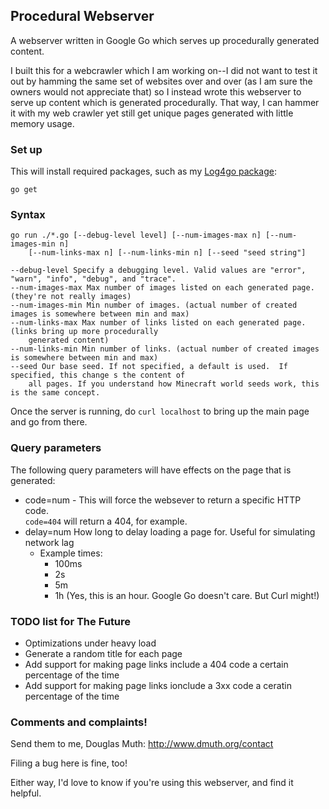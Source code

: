 ## Procedural Webserver

A webserver written in Google Go which serves up procedurally generated content.

I built this for a webcrawler which I am working on--I did not want to test 
it out by hamming the same set of websites over and over (as I am sure the
owners would not appreciate that) so I instead wrote this webserver to serve 
up content which is generated procedurally.  That way, I can hammer it with my 
web crawler yet still get unique pages generated with little memory usage.

### Set up

This will install required packages, such as my [Log4go package](https://github.com/dmuth/google-go-log4go):

    go get

### Syntax

    go run ./*.go [--debug-level level] [--num-images-max n] [--num-images-min n] 
        [--num-links-max n] [--num-links-min n] [--seed "seed string"]
    
    --debug-level Specify a debugging level. Valid values are "error", "warn", "info", "debug", and "trace".
    --num-images-max Max number of images listed on each generated page. (they're not really images)
    --num-images-min Min number of images. (actual number of created images is somewhere between min and max)
    --num-links-max Max number of links listed on each generated page. (links bring up more procedurally 
        generated content)
    --num-links-min Min number of links. (actual number of created images is somewhere between min and max)
    --seed Our base seed. If not specified, a default is used.  If specified, this change s the content of 
        all pages. If you understand how Minecraft world seeds work, this is the same concept.
    
Once the server is running, do `curl localhost` to bring up the main page and go from there.

### Query parameters

The following query parameters will have effects on the page that is generated:

- code=num - This will force the websever to return a specific HTTP code.  
    `code=404` will return a 404, for example.
- delay=num How long to delay loading a page for.  Useful for simulating network lag
    - Example times: 
        - 100ms
        - 2s
        - 5m
        - 1h (Yes, this is an hour.  Google Go doesn't care. But Curl might!)
 
### TODO list for The Future
- Optimizations under heavy load
- Generate a random title for each page
- Add support for making page links include a 404 code a certain percentage of the time
- Add support for making page links ionclude a 3xx code a ceratin percentage of the time

### Comments and complaints!

Send them to me, Douglas Muth: http://www.dmuth.org/contact

Filing a bug here is fine, too!

Either way, I'd love to know if you're using this webserver, and find it helpful.



